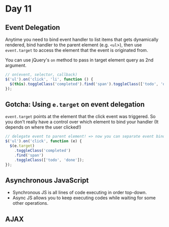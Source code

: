 # Day 11

## Event Delegation

Anytime you need to bind event handler to list items that gets dynamically rendered, bind handler to the parent element (e.g. `<ul`>), then use `event.target` to access the element that the event is originated from.

You can use jQuery's `on` method to pass in target element query as 2nd argument.

```js
// on(event, selector, callback)
$('ul').on('click', 'li', function () {
  $(this).toggleClass('completed').find('span').toggleClass(['todo', 'done']);
});
```

## Gotcha: Using `e.target` on event delegation

`event.target` points at the element that the click event was triggered. So you don't really have a control over which element to bind your handler (It depends on where the user clicked!)

```js
// delegate event to parent element! => now you can separate event binding from renderer!
$('ul').on('click', function (e) {
  $(e.target)
    .toggleClass('completed')
    .find('span')
    .toggleClass(['todo', 'done']);
});
```

## Asynchronous JavaScript

- Synchronous JS is all lines of code executing in order top-down.
- Async JS allows you to keep executing codes while waiting for some other operations.

## AJAX

